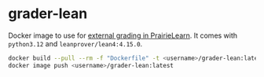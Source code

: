 # grader-lean

Docker image to use for [external grading in PrairieLearn](https://prairielearn.readthedocs.io/en/latest/externalGrading/).
It comes with `python3.12` and `leanprover/lean4:4.15.0`.

```bash
docker build --pull --rm -f "Dockerfile" -t <username>/grader-lean:latest "."
docker image push <username>/grader-lean:latest
```
